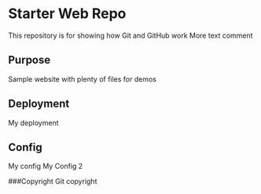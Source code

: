 # Starter Web Repo

This repository is for showing how Git and GitHub work
More text comment
## Purpose

Sample website with plenty of files for demos

## Deployment
My deployment
## Config
My config
My Config 2

###Copyright
Git copyright